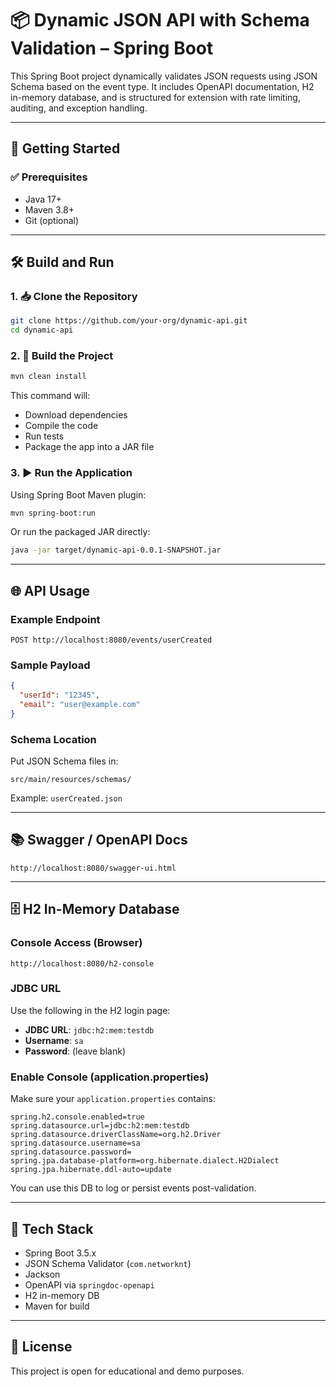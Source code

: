 # 📦 Dynamic JSON API with Schema Validation – Spring Boot

This Spring Boot project dynamically validates JSON requests using JSON Schema based on the event type. It includes OpenAPI documentation, H2 in-memory database, and is structured for extension with rate limiting, auditing, and exception handling.

---

## 🚀 Getting Started

### ✅ Prerequisites

- Java 17+
- Maven 3.8+
- Git (optional)

---

## 🛠️ Build and Run

### 1. 📥 Clone the Repository

```bash
git clone https://github.com/your-org/dynamic-api.git
cd dynamic-api
```

### 2. 🔨 Build the Project

```bash
mvn clean install
```

This command will:
- Download dependencies
- Compile the code
- Run tests
- Package the app into a JAR file

### 3. ▶️ Run the Application

Using Spring Boot Maven plugin:

```bash
mvn spring-boot:run
```

Or run the packaged JAR directly:

```bash
java -jar target/dynamic-api-0.0.1-SNAPSHOT.jar
```

---

## 🌐 API Usage

### Example Endpoint

```
POST http://localhost:8080/events/userCreated
```

### Sample Payload

```json
{
  "userId": "12345",
  "email": "user@example.com"
}
```

### Schema Location

Put JSON Schema files in:

```
src/main/resources/schemas/
```

Example: `userCreated.json`

---

## 📚 Swagger / OpenAPI Docs

```
http://localhost:8080/swagger-ui.html
```

---

## 🗄️ H2 In-Memory Database

### Console Access (Browser)

```
http://localhost:8080/h2-console
```

### JDBC URL

Use the following in the H2 login page:

- **JDBC URL**: `jdbc:h2:mem:testdb`
- **Username**: `sa`
- **Password**: (leave blank)

### Enable Console (application.properties)

Make sure your `application.properties` contains:

```properties
spring.h2.console.enabled=true
spring.datasource.url=jdbc:h2:mem:testdb
spring.datasource.driverClassName=org.h2.Driver
spring.datasource.username=sa
spring.datasource.password=
spring.jpa.database-platform=org.hibernate.dialect.H2Dialect
spring.jpa.hibernate.ddl-auto=update
```

You can use this DB to log or persist events post-validation.

---

## 🧰 Tech Stack

- Spring Boot 3.5.x
- JSON Schema Validator (`com.networknt`)
- Jackson
- OpenAPI via `springdoc-openapi`
- H2 in-memory DB
- Maven for build

---

## 📄 License

This project is open for educational and demo purposes.
